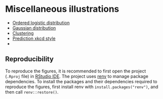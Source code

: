 # Miscellaneous illustrations

- [Ordered logistic distribution](ordered_logistic.R)
- [Gaussian distribution](gaussian.R)
- [Clustering](clustering.R)
- [Prediction xkcd style](prediction_xkcd.R)
- 

## Reproducibility

To reproduce the figures, it is recommended to first open the project (`.Rproj` file) in [RStudio IDE](https://www.rstudio.com/products/rstudio/).
The project uses [renv](https://rstudio.github.io/renv/index.html) to manage package dependencies.
To install the packages and their dependencies required to reproduce the figures, first install renv with `install.packages("renv")`, and then call `renv::restore()`.
